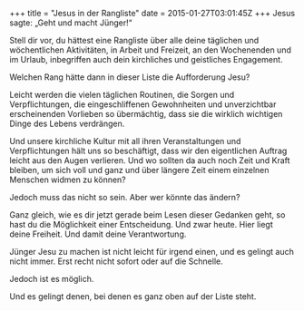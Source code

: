 +++
title = "Jesus in der Rangliste"
date = 2015-01-27T03:01:45Z
+++
Jesus sagte: „Geht und macht Jünger!“

Stell dir vor, du hättest eine Rangliste über alle deine täglichen und wöchentlichen Aktivitäten, in Arbeit und Freizeit, an den Wochenenden und im Urlaub, inbegriffen auch dein kirchliches und geistliches Engagement.

Welchen Rang hätte dann in dieser Liste die Aufforderung Jesu?

Leicht werden die vielen täglichen Routinen, die Sorgen und Verpflichtungen, die eingeschliffenen Gewohnheiten und unverzichtbar erscheinenden Vorlieben so übermächtig, dass sie die wirklich wichtigen Dinge des Lebens verdrängen.

Und unsere kirchliche Kultur mit all ihren Veranstaltungen und Verpflichtungen hält uns so beschäftigt, dass wir den eigentlichen Auftrag leicht aus den Augen verlieren. Und wo sollten da auch noch Zeit und Kraft bleiben, um sich voll und ganz und über längere Zeit einem einzelnen Menschen widmen zu können?

Jedoch muss das nicht so sein. Aber wer könnte das ändern?

Ganz gleich, wie es dir jetzt gerade beim Lesen dieser Gedanken geht, so hast du die Möglichkeit einer Entscheidung. Und zwar heute. Hier liegt deine Freiheit. Und damit deine Verantwortung.

Jünger Jesu zu machen ist nicht leicht für irgend einen, und es gelingt auch nicht immer. Erst recht nicht sofort oder auf die Schnelle.

Jedoch ist es möglich.

Und es gelingt denen, bei denen es ganz oben auf der Liste steht.
